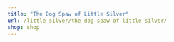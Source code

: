```yaml
---
title: "The Dog Spaw of Little Silver"
url: /little-silver/the-dog-spaw-of-little-silver/
shop: shop
---
```

